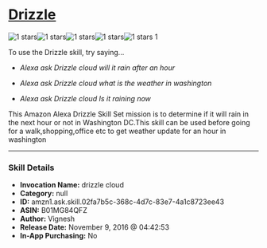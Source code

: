 # [Drizzle](http://alexa.amazon.com/#skills/amzn1.ask.skill.02fa7b5c-368c-4d7c-83e7-4a1c8723ee43)
![1 stars](../../images/ic_star_black_18dp_1x.png)![1 stars](../../images/ic_star_border_black_18dp_1x.png)![1 stars](../../images/ic_star_border_black_18dp_1x.png)![1 stars](../../images/ic_star_border_black_18dp_1x.png)![1 stars](../../images/ic_star_border_black_18dp_1x.png) 1

To use the Drizzle skill, try saying...

* *Alexa ask Drizzle cloud will it rain after an hour*

* *Alexa ask Drizzle cloud what is the weather in washington*

* *Alexa ask Drizzle cloud Is it raining now*

This Amazon Alexa Drizzle  Skill Set  mission is to determine if it will rain in the next hour or not in Washington DC.This skill can be used  before going for a walk,shopping,office etc to get weather update for an hour in washington

***

### Skill Details

* **Invocation Name:** drizzle cloud
* **Category:** null
* **ID:** amzn1.ask.skill.02fa7b5c-368c-4d7c-83e7-4a1c8723ee43
* **ASIN:** B01MG84QFZ
* **Author:** Vignesh
* **Release Date:** November 9, 2016 @ 04:42:53
* **In-App Purchasing:** No
